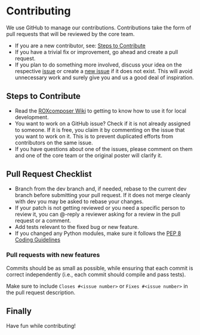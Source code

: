 # Contributing

We use GitHub to manage our contributions.
Contributions take the form of pull requests that will be reviewed by the core team.

* If you are a new contributor, see: [Steps to Contribute](#steps-to-contribute)
* If you have a trivial fix or improvement, go ahead and create a pull request.
* If you plan to do something more involved, discuss your idea on the respective
[issue](https://github.com/droxit/roxcomposer/issues) or create a
[new issue](https://github.com/droxit/roxcomposer/issues/new) if it
does not exist. This will avoid unnecessary work and surely give you
and us a good deal of inspiration.

## Steps to Contribute

* Read the [ROXcomposer Wiki](https://github.com/droxit/roxcomposer/wiki)
to getting to know how to use it for local development.
* You want to work on a GitHub issue? Check if it is not already assigned
to someone. If it is free, you claim it by commenting on the issue that you
want to work on it. This is to prevent duplicated efforts from contributors
on the same issue.
* If you have questions about one of the issues, please comment on them and
one of the core team or the original poster will clarify it.

## Pull Request Checklist

* Branch from the dev branch and, if needed, rebase to the current dev branch
before submitting your pull request. If it does not merge cleanly with dev you
may be asked to rebase your changes.
* If your patch is not getting reviewed or you need a specific person to review it,
you can @-reply a reviewer asking for a review in the pull request or a comment.
* Add tests relevant to the fixed bug or new feature.
* If you changed any Python modules, make sure it follows the
[PEP 8 Coding Guidelines](https://www.python.org/dev/peps/pep-0008/)

### Pull requests with new features
Commits should be as small as possible, while ensuring that each commit
is correct independently (i.e., each commit should compile and pass tests).

Make sure to include `Closes #<issue number>` or `Fixes #<issue number>` in the pull
request description.

## Finally
Have fun while contributing!